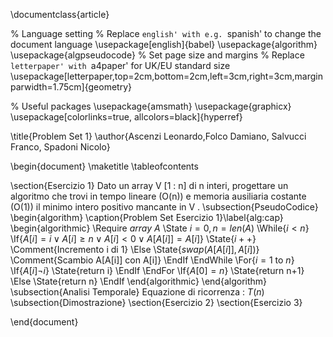 
\documentclass{article}

% Language setting
% Replace `english' with e.g. `spanish' to change the document language
\usepackage[english]{babel}
\usepackage{algorithm}
\usepackage{algpseudocode}
% Set page size and margins
% Replace `letterpaper' with `a4paper' for UK/EU standard size
\usepackage[letterpaper,top=2cm,bottom=2cm,left=3cm,right=3cm,marginparwidth=1.75cm]{geometry}

% Useful packages
\usepackage{amsmath}
\usepackage{graphicx}
\usepackage[colorlinks=true, allcolors=black]{hyperref}

\title{Problem Set 1}
\author{Ascenzi Leonardo,Folco Damiano, Salvucci Franco, Spadoni Nicolo}

\begin{document}
\maketitle
\tableofcontents

\section{Esercizio 1}
Dato un array V [1 : n] di n interi, progettare un algoritmo che trovi in tempo
lineare (O(n)) e memoria ausiliaria costante (O(1)) il minimo intero positivo
mancante in V .
\subsection{PseudoCodice}
\begin{algorithm}
\caption{Problem Set Esercizio 1}\label{alg:cap}
\begin{algorithmic}
\Require $array\:A$
\State $i=0,n=len(A)$
\While{$i < n$}
    \If{$A[i]=i \vee A[i]\geq n \vee A[i]<0 \vee A[A[i]]=A[i]$}
        \State{$i++$}   \Comment{Incremento i di 1}
    \Else
        \State{$swap(A[A[i]],A[i])$} \Comment{Scambio A[A[i]] con A[i]}
    \EndIf
\EndWhile
\For{$i=1$ to $n$}
    \If{$A[i] \neg i$}
        \State{return i}
    \EndIf
\EndFor
\If{$A[0]=n$}
    \State{return n+1}
\Else
    \State{return n}
\EndIf
\end{algorithmic}
\end{algorithm}
\subsection{Analisi Temporale}
Equazione di ricorrenza : $T(n)$
\subsection{Dimostrazione}
\section{Esercizio 2}
\section{Esercizio 3}


\end{document}